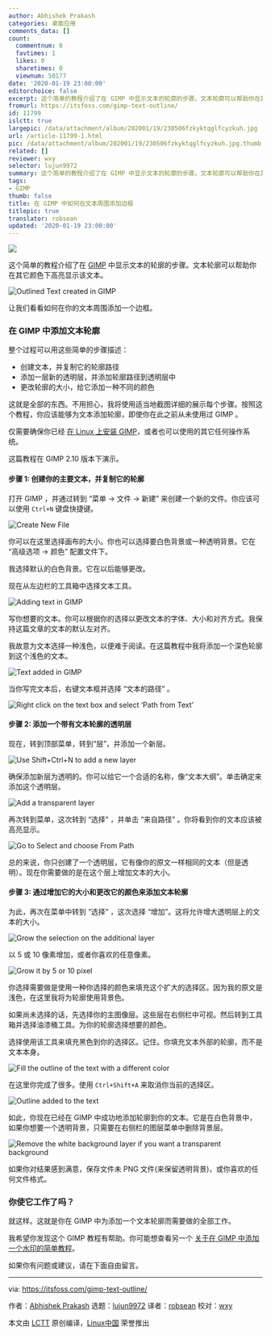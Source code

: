 ```yaml
---
author: Abhishek Prakash
categories: 桌面应用
comments_data: []
count:
  commentnum: 0
  favtimes: 1
  likes: 0
  sharetimes: 0
  viewnum: 50177
date: '2020-01-19 23:00:00'
editorchoice: false
excerpt: 这个简单的教程介绍了在 GIMP 中显示文本的轮廓的步骤。文本轮廓可以帮助你在其它颜色下高亮显示该文本。
fromurl: https://itsfoss.com/gimp-text-outline/
id: 11799
islctt: true
largepic: /data/attachment/album/202001/19/230506fzkyktqglfcyzkuh.jpg
url: /article-11799-1.html
pic: /data/attachment/album/202001/19/230506fzkyktqglfcyzkuh.jpg.thumb.jpg
related: []
reviewer: wxy
selector: lujun9972
summary: 这个简单的教程介绍了在 GIMP 中显示文本的轮廓的步骤。文本轮廓可以帮助你在其它颜色下高亮显示该文本。
tags:
- GIMP
thumb: false
title: 在 GIMP 中如何在文本周围添加边框
titlepic: true
translator: robsean
updated: '2020-01-19 23:00:00'
---
```


![](/data/attachment/album/202001/19/230506fzkyktqglfcyzkuh.jpg)


这个简单的教程介绍了在 [GIMP](https://www.gimp.org/) 中显示文本的轮廓的步骤。文本轮廓可以帮助你在其它颜色下高亮显示该文本。


![Outlined Text created in GIMP](/data/attachment/album/202001/19/230013erdd1bmr7c1ft1bs.png)


让我们看看如何在你的文本周围添加一个边框。


### 在 GIMP 中添加文本轮廓


整个过程可以用这些简单的步骤描述：


* 创建文本，并复制它的轮廓路径
* 添加一层新的透明层，并添加轮廓路径到透明层中
* 更改轮廓的大小，给它添加一种不同的颜色


这就是全部的东西。不用担心，我将使用适当地截图详细的展示每个步骤。按照这个教程，你应该能够为文本添加轮廓，即使你在此之前从未使用过 GIMP 。


仅需要确保你已经 [在 Linux 上安装 GIMP](https://itsfoss.com/gimp-2-10-release/)，或者也可以使用的其它任何操作系统。


这篇教程在 GIMP 2.10 版本下演示。


#### 步骤 1: 创建你的主要文本，并复制它的轮廓


打开 GIMP ，并通过转到 “菜单 -> 文件 -> 新建” 来创建一个新的文件。你应该可以使用 `Ctrl+N` 键盘快捷键。


![Create New File](/data/attachment/album/202001/19/230016sr0m18p2xv55xp5v.jpg)


你可以在这里选择画布的大小。你也可以选择要白色背景或一种透明背景。它在 “高级选项 -> 颜色” 配置文件下。


我选择默认的白色背景。它在以后能够更改。


现在从左边栏的工具箱中选择文本工具。


![Adding text in GIMP](/data/attachment/album/202001/19/230019r6dg2lz2ukgg2u22.jpg)


写你想要的文本。你可以根据你的选择以更改文本的字体、大小和对齐方式。我保持这篇文章的文本的默认左对齐。


我故意为文本选择一种浅色，以便难于阅读。在这篇教程中我将添加一个深色轮廓到这个浅色的文本。


![Text added in GIMP](/data/attachment/album/202001/19/230020n92jvyu2tytt8ana.jpg)


当你写完文本后，右键文本框并选择 “文本的路径” 。


![Right click on the text box and select ‘Path from Text’](/data/attachment/album/202001/19/230026xmgodo2u82jmbc29.jpg)


#### 步骤 2: 添加一个带有文本轮廓的透明层


现在，转到顶部菜单，转到“层”，并添加一个新层。


![Use Shift+Ctrl+N to add a new layer](/data/attachment/album/202001/19/230027ld5g2jgpggl5558l.jpg)


确保添加新层为透明的。你可以给它一个合适的名称，像“文本大纲”。单击确定来添加这个透明层。


![Add a transparent layer](/data/attachment/album/202001/19/230031kawgaaaarercsitt.jpg)


再次转到菜单，这次转到 “选择” ，并单击 “来自路径” 。你将看到你的文本应该被高亮显示。


![Go to Select and choose From Path](/data/attachment/album/202001/19/230032yxetlf9qrbruer6u.jpg)


总的来说，你只创建了一个透明层，它有像你的原文一样相同的文本（但是透明）。现在你需要做的是在这个层上增加文本的大小。


#### 步骤 3: 通过增加它的大小和更改它的颜色来添加文本轮廓


为此，再次在菜单中转到 “选择” ，这次选择 “增加”。这将允许增大透明层上的文本的大小。


![Grow the selection on the additional layer](/data/attachment/album/202001/19/230033mgvfd9qqzdm00qfh.jpg)


以 5 或 10 像素增加，或者你喜欢的任意像素。


![Grow it by 5 or 10 pixel](/data/attachment/album/202001/19/230034dl9717clelz7lrj7.jpg)


你选择需要做是使用一种你选择的颜色来填充这个扩大的选择区。因为我的原文是浅色，在这里我将为轮廓使用背景色。


如果尚未选择的话，先选择你的主图像层。这些层在右侧栏中可视。然后转到工具箱并选择油漆桶工具。为你的轮廓选择想要的颜色。


选择使用该工具来填充黑色到你的选择区。记住。你填充文本外部的轮廓，而不是文本本身。


![Fill the outline of the text with a different color](/data/attachment/album/202001/19/230035hughofowg88z7l0w.jpg)


在这里你完成了很多。使用 `Ctrl+Shift+A` 来取消你当前的选择区。


![Outline added to the text](/data/attachment/album/202001/19/230041m19wrrpviuy6v1tc.jpg)


如此，你现在已经在 GIMP 中成功地添加轮廓到你的文本。它是在白色背景中，如果你想要一个透明背景，只需要在右侧栏的图层菜单中删除背景层。


![Remove the white background layer if you want a transparent background](/data/attachment/album/202001/19/230043xw934zbf30zrqoaf.jpg)


如果你对结果感到满意，保存文件未 PNG 文件(来保留透明背景)，或你喜欢的任何文件格式。


### 你使它工作了吗？


就这样。这就是你在 GIMP 中为添加一个文本轮廓而需要做的全部工作。


我希望你发现这个 GIMP 教程有帮助。你可能想查看另一个 [关于在 GIMP 中添加一个水印的简单教程](https://itsfoss.com/add-watermark-gimp-linux/)。


如果你有问题或建议，请在下面自由留言。




---


via: <https://itsfoss.com/gimp-text-outline/>


作者：[Abhishek Prakash](https://itsfoss.com/author/abhishek/) 选题：[lujun9972](https://github.com/lujun9972) 译者：[robsean](https://github.com/robsean) 校对：[wxy](https://github.com/wxy)


本文由 [LCTT](https://github.com/LCTT/TranslateProject) 原创编译，[Linux中国](https://linux.cn/) 荣誉推出